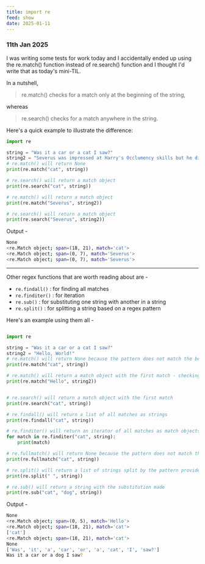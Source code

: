 ```yaml
---
title: import re
feed: show
date: 2025-01-11
---
```

### 11th Jan 2025

I was writing some tests for work today and I accidentally ended up using the re.match() function instead of re.search() function and I thought I'd write that as today's mini-TIL.

In a nutshell, 
> re.match() checks for a match only at the beginning of the string, 

whereas 

> re.search() checks for a match anywhere in the string.

Here's a quick example to illustrate the difference:

```python
import re

string = "Was it a car or a cat I saw?"
string2 = "Severus was impressed at Harry's Occlumency skills but he did not show it."
# re.match() will return None
print(re.match("cat", string))

# re.search() will return a match object
print(re.search("cat", string))

# re.match() will return a match object
print(re.match("Severus", string2))

# re.search() will return a match object
print(re.search("Severus", string2))
```

Output - 

```bash
None
<re.Match object; span=(18, 21), match='cat'>
<re.Match object; span=(0, 7), match='Severus'>
<re.Match object; span=(0, 7), match='Severus'>
```

---

Other regex functions that are worth reading about are -
- `re.findall()` : for finding all matches
- `re.finditer()` : for iteration
- `re.sub()`  :  for substituting one string with another in a string
- `re.split()` : for splitting a string based on a regex pattern

Here's an example using them all - 

```python

import re

string = "Was it a car or a cat I saw?"
string2 = "Hello, World!"
# re.match() will return None because the pattern does not match the beginning of the string
print(re.match("cat", string))

# re.match() will return a match object with the first match - checking in string 2
print(re.match("Hello", string2))


# re.search() will return a match object with the first match
print(re.search("cat", string))

# re.findall() will return a list of all matches as strings
print(re.findall("cat", string))

# re.finditer() will return an iterator of all matches as match objects
for match in re.finditer("cat", string):
    print(match)

# re.fullmatch() will return None because the pattern does not match the entire string
print(re.fullmatch("cat", string))

# re.split() will return a list of strings split by the pattern provided
print(re.split(" ", string))

# re.sub() will return a string with the substitution made
print(re.sub("cat", "dog", string))

```

Output - 

```bash
None
<re.Match object; span=(0, 5), match='Hello'>
<re.Match object; span=(18, 21), match='cat'>
['cat']
<re.Match object; span=(18, 21), match='cat'>
None
['Was', 'it', 'a', 'car', 'or', 'a', 'cat', 'I', 'saw?']
Was it a car or a dog I saw?
```